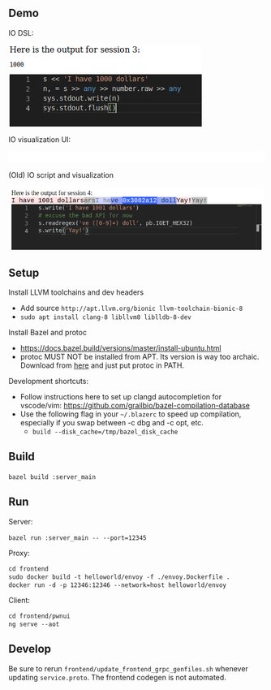 ## Demo

IO DSL:

![IO DSL](demo/io-dsl.png)

IO visualization UI:

![IO Demo](demo/io-demo.gif)

(Old) IO script and visualization

![Integrated editor](demo/integrated-editor.png)

## Setup

Install LLVM toolchains and dev headers

* Add source `http://apt.llvm.org/bionic llvm-toolchain-bionic-8`
* `sudo apt install clang-8 libllvm8 liblldb-8-dev`

Install Bazel and protoc

* https://docs.bazel.build/versions/master/install-ubuntu.html
* protoc MUST NOT be installed from APT. Its version is way too archaic. Download from [here](https://gist.github.com/ryujaehun/991f5f1e8c1485dea72646877707f497) and just put protoc in PATH.

Development shortcuts:

* Follow instructions here to set up clangd autocompletion for vscode/vim: https://github.com/grailbio/bazel-compilation-database
* Use the following flag in your `~/.blazerc` to speed up compilation, especially if you swap between -c dbg and -c opt, etc.
  * `build --disk_cache=/tmp/bazel_disk_cache`

## Build

`bazel build :server_main`

## Run

Server:

`bazel run :server_main -- --port=12345`

Proxy:

```
cd frontend
sudo docker build -t helloworld/envoy -f ./envoy.Dockerfile .
docker run -d -p 12346:12346 --network=host helloworld/envoy
```

Client:

```
cd frontend/pwnui
ng serve --aot
```

## Develop

Be sure to rerun `frontend/update_frontend_grpc_genfiles.sh` whenever updating `service.proto`. The frontend codegen is not automated.

